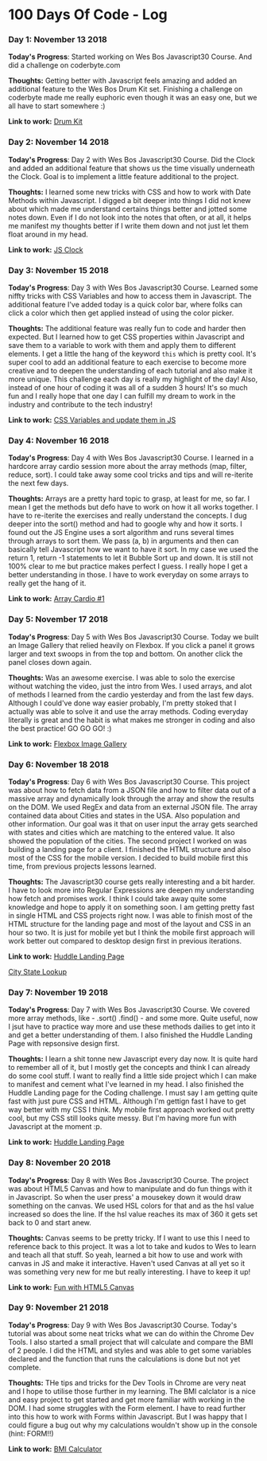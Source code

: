 # 100 Days Of Code - Log

### Day 1: November 13 2018

**Today's Progress**: Started working on Wes Bos Javascript30 Course. And did a challenge on coderbyte.com

**Thoughts:** Getting better with Javascript feels amazing and added an additional feature to the Wes Bos Drum Kit set. Finishing a challenge on coderbyte made me really euphoric even though it was an easy one, but we all have to start somewhere :)

**Link to work:** [Drum Kit](https://github.com/drood87/drum-kit)

### Day 2: November 14 2018

**Today's Progress**: Day 2 with Wes Bos Javascript30 Course. Did the Clock and added an additional feature that shows us the time visually underneath the Clock. Goal is to implement a little feature additional to the project.

**Thoughts:** I learned some new tricks with CSS and how to work with Date Methods within Javascript. I digged a bit deeper into things I did not knew about which made me understand certains things better and jotted some notes down. Even if I do not look into the notes that often, or at all, it helps me manifest my thoughts better if I write them down and not just let them float around in my head.

**Link to work:** [JS Clock](https://github.com/drood87/js_clock)

### Day 3: November 15 2018

**Today's Progress**: Day 3 with Wes Bos Javascript30 Course. Learned some niffty tricks with CSS Variables and how to access them in Javascript. The additional feature I've added today is a quick color bar, where folks can click a color which then get applied instead of using the color picker.

**Thoughts:** The additional feature was really fun to code and harder then expected. But I learned how to get CSS properties within Javascript and save them to a variable to work with them and apply them to different elements. I get a little the hang of the keyword `this` which is pretty cool. It's super cool to add an additional feature to each exercise to become more creative and to deepen the understanding of each tutorial and also make it more unique. This challenge each day is really my highlight of the day! Also, instead of one hour of coding it was all of a sudden 3 hours! It's so much fun and I really hope that one day I can fulfill my dream to work in the industry and contribute to the tech industry!

**Link to work:** [CSS Variables and update them in JS](https://github.com/drood87/css-variables-with-js)

### Day 4: November 16 2018

**Today's Progress**: Day 4 with Wes Bos Javascript30 Course. I learned in a hardcore array cardio session more about the array methods (map, filter, reduce, sort). I could take away some cool tricks and tips and will re-iterite the next few days.

**Thoughts:** Arrays are a pretty hard topic to grasp, at least for me, so far. I mean I get the methods but defo have to work on how it all works together. I have to re-iterite the exercises and really understand the concepts. I dug deeper into the sort() method and had to google why and how it sorts. I found out the JS Engine uses a sort algorithm and runs several times through arrays to sort them. We pass (a, b) in arguments and then can basically tell Javascript how we want to have it sort. In my case we used the return 1, return -1 statements to let it Bubble Sort up and down. It is still not 100% clear to me but practice makes perfect I guess. I really hope I get a better understanding in those. I have to work everyday on some arrays to really get the hang of it.

**Link to work:** [Array Cardio #1](https://github.com/drood87/array-cardio-1)

### Day 5: November 17 2018

**Today's Progress**: Day 5 with Wes Bos Javascript30 Course. Today we built an Image Gallery that relied heavily on Flexbox. If you click a panel it grows larger and text swoops in from the top and bottom. On another click the panel closes down again.

**Thoughts:** Was an awesome exercise. I was able to solo the exercise without watching the video, just the intro from Wes. I used arrays, and alot of methods I learned from the cardio yesterday and from the last few days. Although I could've done way easier probably, I'm pretty stoked that I actually was able to solve it and use the array methods. Coding everyday literally is great and the habit is what makes me stronger in coding and also the best practice! GO GO GO! :)

**Link to work:** [Flexbox Image Gallery](https://github.com/drood87/flex-panel-image-gallery)

### Day 6: November 18 2018

**Today's Progress**: Day 6 with Wes Bos Javascript30 Course. This project was about how to fetch data from a JSON file and how to filter data out of a massive array and dynamically look through the array and show the results on the DOM. We used RegEx and data from an external JSON file. The array contained data about Cities and states in the USA. Also population and other information. Our goal was it that on user input the array gets searched with states and cities which are matching to the entered value. It also showed the population of the cities.
The second project I worked on was building a landing page for a client. I finished the HTML structure and also most of the CSS for the mobile version. I decided to build mobile first this time, from previous projects lessons learned.

**Thoughts:** The Javascript30 course gets really interesting and a bit harder. I have to look more into Regular Expressions are deepen my understanding how fetch and promises work. I think I could take away quite some knowledge and hope to apply it on something soon.
I am getting pretty fast in single HTML and CSS projects right now. I was able to finish most of the HTML structure for the landing page and most of the layout and CSS in an hour so two. It is just for mobile yet but I think the mobile first approach will work better out compared to desktop design first in previous iterations.

**Link to work:** [Huddle Landing Page](https://github.com/drood87/huddle-landing-page)

[City State Lookup](https://github.com/drood87/ajax-type-ahead)

### Day 7: November 19 2018

**Today's Progress**: Day 7 with Wes Bos Javascript30 Course. We covered more array methods, like - .sort() .find() - and some more. Quite useful, now I jsut have to practice way more and use these methods dailies to get into it and get a better understanding of them.
I also finished the Huddle Landing Page with repsonsive design first.

**Thoughts:** I learn a shit tonne new Javascript every day now. It is quite hard to remember all of it, but I mostly get the concepts and think I can already do some cool stuff. I want to really find a little side project which I can make to manifest and cement what I've learned in my head.
I also finished the Huddle Landing page for the Coding challenge. I must say I am getting quite fast with just pure CSS and HTML. Although I'm gettign fast I have to get way better with my CSS I think. My mobile first approach worked out pretty cool, but my CSS still looks quite messy. But I'm having more fun with Javascript at the moment :p.

**Link to work:** [Huddle Landing Page](https://github.com/drood87/huddle-landing-page)

### Day 8: November 20 2018

**Today's Progress**: Day 8 with Wes Bos Javascript30 Course. The project was about HTML5 Canvas and how to manipulate and do fun things with it in Javascript. So when the user press' a mousekey down it would draw something on the canvas. We used HSL colors for that and as the hsl value increased so does the line. If the hsl value reaches its max of 360 it gets set back to 0 and start anew.

**Thoughts:** Canvas seems to be pretty tricky. If I want to use this I need to reference back to this project. It was a lot to take and kudos to Wes to learn and teach all that stuff. So yeah, learned a bit how to use and work with canvas in JS and make it interactive. Haven't used Canvas at all yet so it was something very new for me but really interesting. I have to keep it up!

**Link to work:** [Fun with HTML5 Canvas](https://github.com/drood87/fun-with-html5-canvas)

### Day 9: November 21 2018

**Today's Progress**: Day 9 with Wes Bos Javascript30 Course. Today's tutorial was about some neat tricks what we can do within the Chrome Dev Tools. I also started a small project that will calculate and compare the BMI of 2 people. I did the HTML and styles and was able to get some variables declared and the function that runs the calculations is done but not yet complete.

**Thoughts:** THe tips and tricks for the Dev Tools in Chrome are very neat and I hope to utilise those further in my learning. The BMI calclator is a nice and easy project to get started and get more familiar with working in the DOM. I had some struggles with the Form element. I have to read further into this how to work with Forms within Javascript. But I was happy that I could figure a bug out why my calculations wouldn't show up in the console (hint: FORM!!)

**Link to work:** [BMI Calculator](https://github.com/drood87/bmi-calculator)
